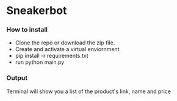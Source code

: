 # Sneakerbot


### How to install

- Clone the repo or download the zip file.
- Create and activate a virtual enviornment
- pip install -r requirements.txt
- run python main.py

### Output

Terminal will show you a list of the product's link, name and price